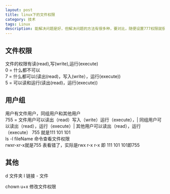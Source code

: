 ```yaml
---
layout: post
title: linux下的文件权限
category: 技术
tags: Linux 
description: 能解决问题是好，但解决问题的方法有很多种，要对比，随便设置777权限就很不安全~
---
```


## 文件权限

文件的权限有读(read),写(write),运行(execute)  
0 = 什么都不可以  
7 = 什么都可以(读出(read)，写入(write），运行(execute))   
5 = 可以读和运行(读出(read)，运行(execute))


## 用户组
用户有文件用户，同组用户和其他用户  
755 = 文件用户可以读出（read）写入（write）运行（execute），|  同组用户可以读出（read），运行（execute）| 其他用户可以读出（read），运行（execute）   755 就是111 101 101  
ls -l fileName 命令查看文件权限  
rwxr-xr-x就是755 表看错了，实际是rwx r-x r-x 即 111 101 101即755

## 其他
d 文件夹  l 链接 - 文件

chown u+x 修改文件权限